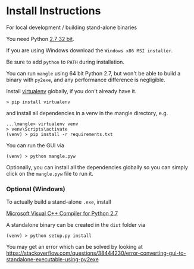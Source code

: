 # Install Instructions

For local development / building stand-alone binaries

You need Python 
[2.7 32 bit](https://www.python.org/downloads/release/python-2718/).

If you are using Windows download the `Windows x86 MSI installer`.

Be sure to add `python` to `PATH` during installation.

You can run `mangle` using 64 bit Python 2.7,
but won't be able to build a binary with `py2exe`,
and any performance difference is negligible.

Install [virtualenv](https://virtualenv.pypa.io/en/stable/) 
globally, if you don't already have it.

```
> pip install virtualenv
```

and install all dependencies in a venv in the mangle directory, e.g.

```
...\mangle> virtualenv venv
> venv\Scripts\activate
(venv) > pip install -r requirements.txt
```

You can run the GUI via

```
(venv) > python mangle.pyw
```

Optionally, you can install all the dependencies globally
so you can simply click on the `mangle.pyw` file to run it.

### Optional (Windows)

To actually build a stand-alone `.exe`, install
 
[Microsoft Visual C++ Compiler for Python 2.7](https://www.microsoft.com/en-us/download/details.aspx?id=44266)

A standalone binary can be created in the `dist` folder via

```
(venv) > python setup.py install
```

You may get an error which can be solved by looking at
https://stackoverflow.com/questions/38444230/error-converting-gui-to-standalone-executable-using-py2exe
